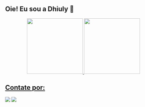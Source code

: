 ## Oie! Eu sou a Dhiuly 🌻
<div align="center">
  <a href="https://github.com/dhiulysoares">
  <img height="180em" src="https://github-readme-stats.vercel.app/api?username=dhiulysoares&show_icons=true&theme=radical&include_all_commits=true&count_private=true"/>
  <img height="180em" src="https://github-readme-stats.vercel.app/api/top-langs/?username=dhiulysoares&layout=compact&langs_count=7&theme=radical"/>
</div>
  
  ## Contate por:
  
<div>
  <a href = "mailto:dhiulysoaresds@gmail.com"><img src="https://img.shields.io/badge/Gmail-D14836?style=for-the-badge&logo=gmail&logoColor=white" target="_blank"></a>
  <a href="https://www.linkedin.com/in/dhiuly-soares/" target="_blank"><img src="https://img.shields.io/badge/-LinkedIn-%230077B5?style=for-the-badge&logo=linkedin&logoColor=white" target="_blank"></a>  
</div>
